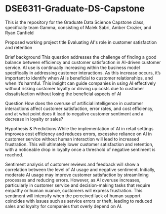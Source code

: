 # DSE6311-Graduate-DS-Capstone
This is the repository for the Graduate Data Science Capstone class, specifcally team Gamma, consisting of Malek Sabri, Amber Crozier, and Ryan Canfield

Proposed working project title
Evaluating AI's role in customer satisfaction and retention

Brief background
This question addresses the challenge of finding a good balance between efficiency and customer satisfaction in AI-driven customer service. AI use is continually increasing within the business model specifically in addressing customer interactions. As this increase occurs, it’s important to identify when AI is beneficial to customer relationships, and when it’s harmful. This insight can guide companies in using AI effectively without risking customer loyalty or driving up costs due to customer dissatisfaction without losing the beneficial aspects of AI

Question
How does the overuse of artificial intelligence in customer interactions affect customer satisfaction, error rates, and cost efficiency, and at what point does it lead to negative customer sentiment and a decrease in loyalty or sales?  

Hypothesis & Predictions
While the implementation of AI in retail settings improves cost efficiency and reduces errors, excessive reliance on AI in customer service without human interaction will lead to increased frustration. This will ultimately lower customer satisfaction and retention, with a noticeable drop in loyalty once a threshold of negative sentiment is reached. 

Sentiment analysis of customer reviews and feedback will show a correlation between the level of AI usage and negative sentiment. Initially, moderate AI usage may improve customer satisfaction by streamlining processes and reducing errors. However, as AI overuse increases, particularly in customer service and decision-making tasks that require empathy or human nuance, customers will express frustration. This sentiment will intensify when the perceived lack of human support coincides with issues such as service errors or theft, leading to reduced sales and loyalty for companies that overly depend on AI. 

